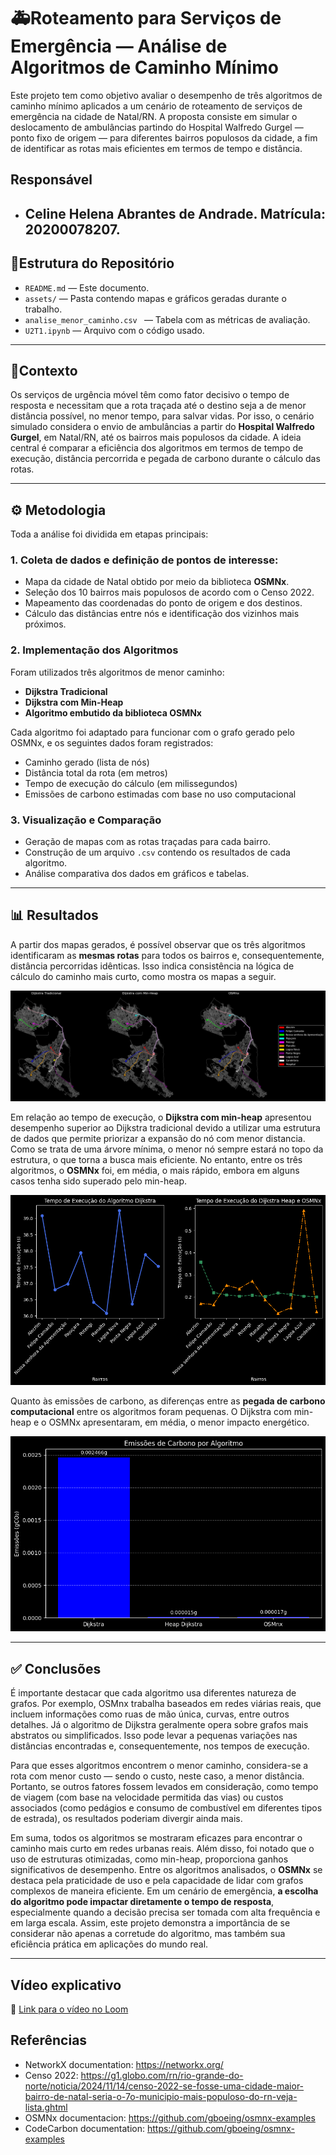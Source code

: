 # 🚑Roteamento para Serviços de Emergência — Análise de Algoritmos de Caminho Mínimo
Este projeto tem como objetivo avaliar o desempenho de três algoritmos de caminho mínimo aplicados a um cenário de roteamento de serviços de emergência na cidade de Natal/RN. A proposta consiste em simular o deslocamento de ambulâncias partindo do Hospital Walfredo Gurgel — ponto fixo de origem — para diferentes bairros populosos da cidade, a fim de identificar as rotas mais eficientes em termos de tempo e distância.

## Responsável
- Celine Helena Abrantes de Andrade. Matrícula: 20200078207.
  ---
 ## 📁Estrutura do Repositório
- `README.md` — Este documento.
- `assets/` — Pasta contendo mapas e gráficos geradas durante o trabalho.
- `analise_menor_caminho.csv ` — Tabela com as métricas de avaliação.
- `U2T1.ipynb` —  Arquivo com o código usado.

---
## 🏥Contexto

Os serviços de urgência móvel têm como fator decisivo o tempo de resposta e necessitam que a rota traçada até o destino seja a de menor distância possível, no menor tempo, para salvar vidas. Por isso, o cenário simulado considera o envio de ambulâncias a partir do **Hospital Walfredo Gurgel**, em Natal/RN, até os bairros mais populosos da cidade. A ideia central é comparar a eficiência dos algoritmos em termos de tempo de execução, distância percorrida e pegada de carbono durante o cálculo das rotas.

---
## ⚙️ Metodologia
Toda a análise foi dividida em etapas principais:
 ### 1. Coleta de dados e definição de pontos de interesse:
 - Mapa da cidade de Natal obtido por meio da biblioteca **OSMNx**.
- Seleção dos 10 bairros mais populosos de acordo com o Censo 2022.
- Mapeamento das coordenadas do ponto de origem e dos destinos.
-  Cálculo das distâncias entre nós e identificação dos vizinhos mais próximos.


### 2. Implementação dos Algoritmos
Foram utilizados três algoritmos de menor caminho:

- **Dijkstra Tradicional**  
- **Dijkstra com Min-Heap**  
- **Algoritmo embutido da biblioteca OSMNx**

Cada algoritmo foi adaptado para funcionar com o grafo gerado pelo OSMNx, e os seguintes dados foram registrados:
- Caminho gerado (lista de nós)
- Distância total da rota (em metros)
- Tempo de execução do cálculo (em milissegundos)
- Emissões de carbono estimadas com base no uso computacional

### 3. Visualização e Comparação
- Geração de mapas com as rotas traçadas para cada bairro.
- Construção de um arquivo `.csv` contendo os resultados de cada algoritmo.
- Análise comparativa dos dados em gráficos e tabelas.

---
## 📊 Resultados
A partir dos mapas gerados, é possível observar que os três algoritmos identificaram as **mesmas rotas** para todos os bairros e, consequentemente, distância percorridas idênticas. Isso indica consistência na lógica de cálculo do caminho mais curto, como mostra os mapas a seguir.

![Mapa com as rotas dos algoritmos](assets/mapas/all_routes.png)

Em relação ao tempo de execução, o  **Dijkstra com min-heap** apresentou desempenho superior ao Dijkstra tradicional devido a utilizar uma estrutura de dados que permite priorizar a expansão do nó com menor distancia.  Como se trata de uma árvore mínima, o menor nó sempre estará no topo da estrutura, o que torna a busca mais eficiente. No entanto, entre os três algoritmos, o **OSMNx** foi, em média, o mais rápido, embora em alguns casos tenha sido superado pelo min-heap.

![Gráfico do tempo de execução](assets/graficos/graphics_time.png)

Quanto às emissões de carbono, as diferenças entre as **pegada de carbono computacional** entre os algoritmos foram pequenas. O Dijkstra com min-heap e o OSMNx apresentaram, em média, o menor impacto energético.

![Gráfico do emissão de carbono](assets/graficos/graphic_carbon.png)

---
## ✅ Conclusões

É importante destacar que cada algoritmo usa diferentes natureza de grafos. Por exemplo, OSMnx trabalha  baseados em redes viárias reais, que incluem informações como ruas de mão única, curvas, entre outros detalhes. Já o algoritmo de Dijkstra geralmente opera sobre grafos mais abstratos ou simplificados. Isso pode levar a pequenas variações nas distâncias encontradas e, consequentemente, nos tempos de execução.

Para que esses algoritmos encontrem o menor caminho, considera-se a rota com menor custo — sendo o custo, neste caso, a menor distância. Portanto, se outros fatores fossem levados em consideração, como tempo de viagem (com base na velocidade permitida das vias) ou custos associados (como pedágios e consumo de combustível em diferentes tipos de estrada), os resultados poderiam divergir ainda mais.

Em suma, todos os algoritmos se mostraram eficazes para encontrar o caminho mais curto em redes urbanas reais. Além disso, foi notado que o uso de estruturas otimizadas, como min-heap, proporciona ganhos significativos de desempenho. Entre os algoritmos analisados, o **OSMNx** se destaca pela praticidade de uso e pela capacidade de lidar com grafos complexos de maneira eficiente. Em um cenário de emergência, **a escolha do algoritmo pode impactar diretamente o tempo de resposta**, especialmente quando a decisão precisa ser tomada com alta frequência e em larga escala.
Assim, este projeto demonstra a importância de se considerar não apenas a corretude do algoritmo, mas também sua eficiência prática em aplicações do mundo real.

---
## Vídeo explicativo
🎥 [Link para o vídeo no Loom](https://www.loom.com/share/0ba0187a430f4a79b246313a7c2c7598?sid=2b2790f1-061d-4ab1-82fa-a6c7ce20ef0a)
## Referências

- NetworkX documentation: https://networkx.org/
- Censo 2022: https://g1.globo.com/rn/rio-grande-do-norte/noticia/2024/11/14/censo-2022-se-fosse-uma-cidade-maior-bairro-de-natal-seria-o-7o-municipio-mais-populoso-do-rn-veja-lista.ghtml
- OSMNx documentacion: https://github.com/gboeing/osmnx-examples
- CodeCarbon documentation: https://github.com/gboeing/osmnx-examples


